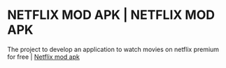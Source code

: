 # NETFLIX MOD APK | NETFLIX MOD APK
The project to develop an application to watch movies on netflix premium for free | <a href='https://appdaily.org/' >Netflix mod apk</a>
